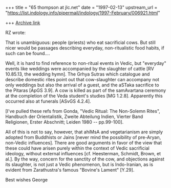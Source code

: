 +++
title = "65 thompson at jlc.net"
date = "1997-02-13"
upstream_url = "https://list.indology.info/pipermail/indology/1997-February/006921.html"

+++
[Archive link](https://list.indology.info/pipermail/indology/1997-February/006921.html)

RZ wrote:

That is unambiguous: people (priests) who eat sacrificial cows. But
still nicer would be passages describing everyday, non-ritualistic food
habits, if such can be found....

Well, it is hard to find reference to non-ritual events in Vedic, but
"everyday" events like weddings were accompanied by the slaughter of cattle
[RV 10.85.13, the wedding hymn]. The Grhya Sutras which catalogue and
describe domestic rites point out that cow-slaughter can accompany not only
weddings but also the arrival of a guest, and the aSTaka sacrifice to the
Pitaras [ApGS 3.9].  A cow is killed as part of the samAvartana ceremony at
the completion of the Veda student's studies [MG 1.2.8].  Apparently this
occurred also at funerals [ASvGS 4.2.4].

[I've pulled these refs from Gonda, "Vedic Ritual: The Non-Solemn Rites",
Handbuch der Orientalistik, Zweite Abteilung Indien, Vierter Band
Religionen, Erster Abschnitt; Leiden 1980 -- pp.99-100].

All of this is not to say, however, that ahiMsA and vegetarianism are
simply adopted from Buddhists or Jains [never mind the possibility of
pre-Aryan, non-Vedic influences].  There are good arguments in favor of the
view that these could have arisen purely within the context of Vedic
sacrificial ideology, without external influences [cf. Heesterman, Schmidt,
Brown, et al.]. By the way, concern for the sanctity of the cow, and
objections against its slaughter, is not just a Vedic phenomenon, but is
Indo-Iranian, as is evident from Zarathustra's famous "Bovine's Lament"
[Y.29].

Best wishes
George






